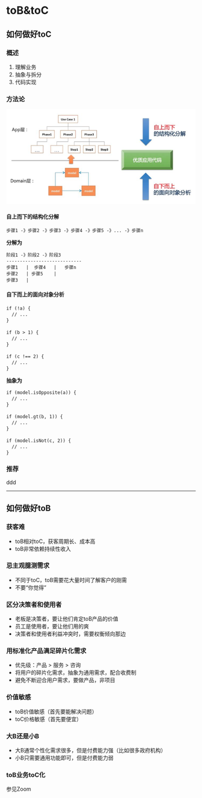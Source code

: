 # toB&toC

## 如何做好toC

### 概述
1. 理解业务
2. 抽象与拆分
3. 代码实现

### 方法论
![写业务代码的方法论](写业务代码的方法论.jpg)

#### 自上而下的结构化分解
```
步骤1 -》步骤2 -》步骤3 -》步骤4 -》步骤5 -》... -》步骤n
```

**分解为**

```
阶段1 -》阶段2 -》阶段3
----------------------------
步骤1   |  步骤4   |   步骤n
步骤2   | 步骤5    |
步骤3   |
```

#### 自下而上的面向对象分析
```
if (!a) {
  // ...
}

if (b > 1) {
  // ...
}

if (c !== 2) {
  // ...
}
```

**抽象为**

```
if (model.isOpposite(a)) {
  // ...
}

if (model.gt(b, 1)) {
  // ...
}

if (model.isNot(c, 2)) {
  // ...
}
```

### 推荐
ddd

---

## 如何做好toB

### 获客难
- toB相对toC，获客周期长、成本高
- toB非常依赖持续性收入

### 忌主观臆测需求
- 不同于toC，toB需要花大量时间了解客户的刚需
- 不要“你觉得”

### 区分决策者和使用者
- 老板是决策者，要让他们肯定toB产品的价值
- 员工是使用者，要让他们用的爽
- 决策者和使用者利益冲突时，需要权衡倾向那边

### 用标准化产品满足碎片化需求
- 优先级：产品 > 服务 > 咨询
- 将用户的碎片化需求，抽象为通用需求，配合收费制
- 避免不断迎合用户需求，要做产品，非项目

### 价值敏感
- toB价值敏感（首先要能解决问题）
- toC价格敏感（首先要便宜）

### 大B还是小B
- 大B通常个性化需求很多，但是付费能力强（比如很多政府机构）
- 小B只需要通用功能即可，但是付费能力弱

### toB业务toC化
参见Zoom

